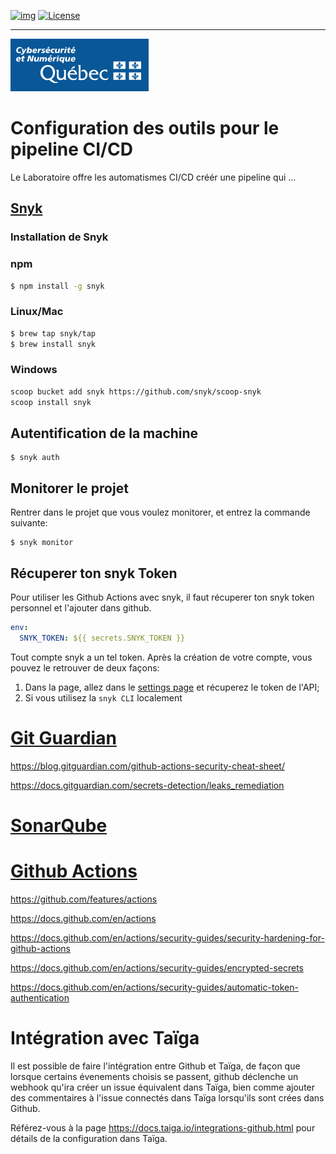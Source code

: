 <!-- ENTETE -->
[![img](https://img.shields.io/badge/Lifecycle-Experimental-339999)](https://www.quebec.ca/gouv/politiques-orientations/vitrine-numeriqc/accompagnement-des-organismes-publics/demarche-conception-services-numeriques)
[![License](https://img.shields.io/badge/Licence-LiLiQ--R-blue)](LICENSE_FR)

---

<div>
    <img src="./images/mcn.png">
</div>
<!-- FIN ENTETE -->

# Configuration des outils pour le pipeline CI/CD

Le Laboratoire offre les automatismes CI/CD créér une pipeline qui ...

## [Snyk](https://snyk.io/)

### Installation de Snyk 

### npm 

```bash 
$ npm install -g snyk  
```
### Linux/Mac

```bash 
$ brew tap snyk/tap 
$ brew install snyk
```

### Windows

```bash 
scoop bucket add snyk https://github.com/snyk/scoop-snyk
scoop install snyk
```

## Autentification de la machine 

```
$ snyk auth
```

## Monitorer le projet 

Rentrer dans le projet que vous voulez monitorer, et entrez la commande suivante: 

```
$ snyk monitor 
```

## Récuperer ton snyk Token 

Pour utiliser les Github Actions avec snyk, il faut récuperer ton snyk token personnel et l'ajouter dans github. 

```yml
env:
  SNYK_TOKEN: ${{ secrets.SNYK_TOKEN }}
```

Tout compte snyk a un tel token. Après la création de votre compte, vous pouvez le retrouver de deux façons: 

1. Dans la page, allez dans le [settings page](https://app.snyk.io/account) et récuperez le token de l'API; 
1. Si vous utilisez la `snyk CLI` localement

# [Git Guardian](https://www.gitguardian.com/)

https://blog.gitguardian.com/github-actions-security-cheat-sheet/

https://docs.gitguardian.com/secrets-detection/leaks_remediation



# [SonarQube](https://www.sonarqube.org/)

# [Github Actions](https://docs.github.com/en/actions)

https://github.com/features/actions

https://docs.github.com/en/actions

https://docs.github.com/en/actions/security-guides/security-hardening-for-github-actions

https://docs.github.com/en/actions/security-guides/encrypted-secrets

https://docs.github.com/en/actions/security-guides/automatic-token-authentication


# Intégration avec Taïga 

Il est possible de faire l'intégration entre Github et Taïga, de façon que lorsque certains évenements choisis se passent, github déclenche un webhook qu'ira créer un issue équivalent dans Taïga, bien comme ajouter des commentaires à l'issue connectés dans Taïga lorsqu'ils sont crées dans Github. 

Référez-vous à la page https://docs.taiga.io/integrations-github.html pour détails de la configuration dans Taïga. 